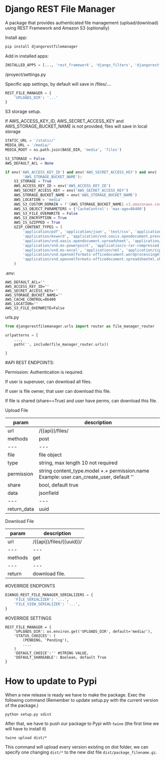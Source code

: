 # Django REST File Manager

A package that provides authenticated file management (upload/download) using REST Framework and Amazon S3 (optionally)

Install app:

````bash
pip install djangorestfilemanager
````

Add in installed apps:

````python
INSTALLED_APPS = [..., 'rest_framework', 'django_filters', 'djangorestfilemanager.apps.DjangoRestFileManagerConfig']

````

/proyect/settings.py

Specific app settings, by default will save in /files/.... 
````python
REST_FILE_MANAGER = {
    'UPLOADS_DIR': '...'
}
````

S3 storage setup. 

If AWS_ACCESS_KEY_ID, AWS_SECRET_ACCESS_KEY and AWS_STORAGE_BUCKET_NAME is not provided, files will save in local storage
```python
STATIC_URL = '/static/'
MEDIA_URL = '/media/'
MEDIA_ROOT = os.path.join(BASE_DIR, 'media', 'files')

S3_STORAGE = False
AWS_DEFAULT_ACL = None

if env('AWS_ACCESS_KEY_ID') and env('AWS_SECRET_ACCESS_KEY') and env(
        'AWS_STORAGE_BUCKET_NAME'):
    S3_STORAGE = True
    AWS_ACCESS_KEY_ID = env('AWS_ACCESS_KEY_ID')
    AWS_SECRET_ACCESS_KEY = env('AWS_SECRET_ACCESS_KEY')
    AWS_STORAGE_BUCKET_NAME = env('AWS_STORAGE_BUCKET_NAME')
    AWS_LOCATION = 'media'
    AWS_S3_CUSTOM_DOMAIN = f'{AWS_STORAGE_BUCKET_NAME}.s3.amazonaws.com'
    AWS_S3_OBJECT_PARAMETERS = {'CacheControl': 'max-age=86400'}
    AWS_S3_FILE_OVERWRITE = False
    AWS_S3_ENCRYPTION = True
    AWS_IS_GZIPPED = True
    GZIP_CONTENT_TYPES = (
        'application/pdf', 'application/json', 'text/csv', 'application/xml', 'application/xhtml+xml',
        'application/msword', 'application/vnd.oasis.opendocument.presentation',
        'application/vnd.oasis.opendocument.spreadsheet', 'application/vnd.oasis.opendocument.text',
        'application/vnd.ms-powerpoint', 'application/x-rar-compressed', 'application/xhtml+xml',
        'application/vnd.ms-excel', 'application/xml', 'application/zip',
        'application/vnd.openxmlformats-officedocument.wordprocessingml.document',
        'application/vnd.openxmlformats-officedocument.spreadsheetml.sheet'
    )
```

    

.env:

```.env
AWS_DEFAULT_ACL=''
AWS_ACCESS_KEY_ID=''
AWS_SECRET_ACCESS_KEY=''
AWS_STORAGE_BUCKET_NAME=''
AWS_CACHE_CONTROL=86400
AWS_LOCATION=''
AWS_S3_FILE_OVERWRITE=False
```

urls.py


```python
from djangorestfilemanager.urls import router as file_manager_router

urlpatterns = [
    ...,
    path('', include(file_manager_router.urls))

]
```

#API REST ENDPOINTS:

Permission: Authentication is required. 

If user is superuser, can download all files.

If user is file owner, that user can download this file.

If file is shared (share==True) and user have perms, can download this file. 


Upload File

|  param      |  description                         |
| -------     |  -----------                         |
| url | /{{api}}/files/ | 
| methods | post |
| --- | --- |
| file        |  file object                         |
| type        |  string, max length 10 not required  |
| permission  |  string content_type.model +.+ permission.name  Example: user.can_create_user, default '' |
| share       |  bool, default true |
| data        |  jsonfield     |
| --- | --- |
| return_data | uuid |


Download File

| param | description |
| ----- | ----------- |
|  url  |      /{{api}}/files/{{uuid}}/       |
| --- | --- |
|  methods  |     get    |
| --- | --- |
|  return  |      download file.    |


#OVERRIDE ENDPOINTS
```python
DJANGO_REST_FILE_MANAGER_SERIALIZERS = {
    'FILE_SERIALIZER': '...',
    'FILE_VIEW_SERIALIZER': '...',
}
```
#OVERRIDE SETTINGS
```
REST_FILE_MANAGER = {
    'UPLOADS_DIR': os.environ.get('UPLOADS_DIR', default='media/'),
    'STATUS_CHOICES': (
        (PENDING, 'Pending'),
        ....
    )
    'DEFAULT_CHOICE':'' #STRING VALUE,
    'DEFAULT_SHAREABLE': Boolean, default True
}
```
# How to update to Pypi

When a new release is ready we have to make the package. Exec the following command (Remember to update setup.py with the current version of the package.)

```
python setup.py sdist
```

After that, we have to push our package to Pypi with `twine` (the first time we will have to install it)

```
twine upload dist/*
```

This command will upload every version existing on dist folder, we can specify one changing `dist/*` to the new dist file `dist/package_filename.gz`. 


